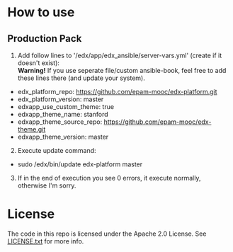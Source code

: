 How to use
==========

Production Pack
---------------

1. Add follow lines to '/edx/app/edx_ansible/server-vars.yml' (create if it doesn't exist):<br/>
  **Warning!** If you use seperate file/custom ansible-book, feel free to add these lines there (and update your system).
  * edx_platform_repo: https://github.com/epam-mooc/edx-platform.git
  * edx_platform_version: master
  * edxapp_use_custom_theme: true
  * edxapp_theme_name: stanford
  * edxapp_theme_source_repo: https://github.com/epam-mooc/edx-theme.git
  * edxapp_theme_version: master
2. Execute update command:
  * sudo /edx/bin/update edx-platform master
3. If in the end of execution you see 0 errors, it execute normally, otherwise I'm sorry.

License
=======

The code in this repo is licensed under the Apache 2.0 License.
See [LICENSE.txt](LICENSE.txt) for more info.
